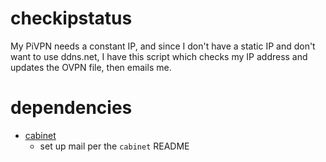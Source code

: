 # checkipstatus
My PiVPN needs a constant IP, and since I don't have a static IP and don't want to use ddns.net, I have this script which checks my IP address and updates the OVPN file, then emails me.

# dependencies
- [cabinet](https://pypi.org/project/cabinet/)
    - set up mail per the `cabinet` README